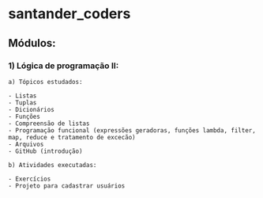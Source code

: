 # santander_coders

## Módulos:

### 1) Lógica de programação II:
```
a) Tópicos estudados:

- Listas
- Tuplas
- Dicionários
- Funções
- Compreensão de listas
- Programação funcional (expressões geradoras, funções lambda, filter, map, reduce e tratamento de excecão)
- Arquivos
- GitHub (introdução)
```

```
b) Atividades executadas:

- Exercícios
- Projeto para cadastrar usuários
```
